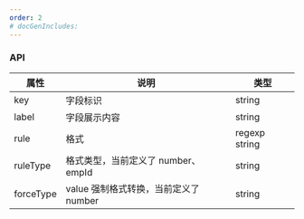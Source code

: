 ```yaml
---
order: 2
# docGenIncludes:
---
```


### API

| 属性 | 说明 | 类型 |
| -------- | -------- | -------- |
| key | 字段标识 | string |
| label | 字段展示内容 | string |
| rule | 格式 | regexp string |
| ruleType | 格式类型，当前定义了 number、empId | string |
| forceType | value 强制格式转换，当前定义了 number | string |

